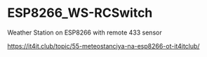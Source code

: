 # ESP8266_WS-RCSwitch
Weather Station on ESP8266 with remote 433 sensor

https://it4it.club/topic/55-meteostanciya-na-esp8266-ot-it4itclub/